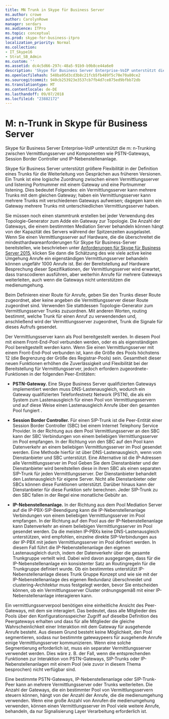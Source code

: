 ```yaml
---
title: MN Trunk in Skype für Business Server
ms.author: crowe
author: CarolynRowe
manager: serdars
ms.audience: ITPro
ms.topic: conceptual
ms.prod: skype-for-business-itpro
localization_priority: Normal
ms.collection:
- IT_Skype16
- Strat_SB_Admin
ms.custom: ''
ms.assetid: dc4c5d66-297c-48a5-91b9-b9b8ce44a6e0
description: 'Skype für Business Server Enterprise-VoIP unterstützt die m: n-Trunking zwischen Vermittlungsserver und Komponenten wie PSTN-Gateways, Session Border Controller und IP-Nebenstellenanlage.'
ms.openlocfilehash: 548ba95d3cd3b8c21fcb5fb489f5c70e70a80ce2
ms.sourcegitcommit: 940cb253923e3537cb7fb4d7ce875ed9bfbb72db
ms.translationtype: MT
ms.contentlocale: de-DE
ms.lasthandoff: 09/07/2018
ms.locfileid: "23882172"
---
```

# <a name="mn-trunk-in-skype-for-business-server"></a>M: n-Trunk in Skype für Business Server
 
Skype für Business Server Enterprise-VoIP unterstützt die m: n-Trunking zwischen Vermittlungsserver und Komponenten wie PSTN-Gateways, Session Border Controller und IP-Nebenstellenanlage.
  
Skype für Business Server unterstützt größere Flexibilität in der Definition eines Trunks für die Weiterleitung von Gesprächen aus früheren Versionen. Ein Trunk ist eine logische Zuordnung zwischen einem Vermittlungsserver und listening Portnummer mit einem Gateway und eine Portnummer listening. Dies bedeutet Folgendes: ein Vermittlungsserver kann mehrere Trunks mit dem gleichen Gateway; haben ein Vermittlungsserver kann mehrere Trunks mit verschiedenen Gateways aufweisen; dagegen kann ein Gateway mehrere Trunks mit unterschiedlichen Vermittlungsserver haben.
  
Sie müssen noch einen stammtrunk erstellen bei jeder Verwendung des Topologie-Generator zum Adde ein Gateway zur Topologie. Die Anzahl der Gateways, die einem bestimmten Mediation Server behandeln können hängt von der Kapazität des Servers während der Spitzenzeiten ausgelastet. Wenn Sie einen Vermittlungsserver auf Hardware, die die überschreitet die mindesthardwareanforderungen für Skype für Business-Server bereitstellen, wie beschrieben unter [Anforderungen für Skype für Business Server 2015](../../plan-your-deployment/requirements-for-your-environment/server-requirements.md), klicken Sie dann die Schätzung des wie viele active keine Umgehung Anrufe ein eigenständigen Vermittlungsserver behandeln können ungefähr 1000 Anrufe ist. Bei der Bereitstellung auf Hardware Besprechung dieser Spezifikationen, der Vermittlungsserver wird erwartet, dass transcodieren ausführen, aber weiterhin Anrufe für mehrere Gateways weiterleiten, auch wenn die Gateways nicht unterstützen die medienumgehung.
  
Beim Definieren einer Route für Anrufe, geben Sie den Trunks dieser Route zugeordnet, aber keine angeben die Vermittlungsserver dieser Route zugeordnet sind. Verwenden Sie stattdessen Topologie-Generator zum Vermittlungsserver Trunks zuzuordnen. Mit anderen Worten, routing bestimmt, welche Trunk für einen Anruf zu verwendenden und, anschließend wird der Vermittlungsserver zugeordnet, Trunk die Signale für dieses Aufrufs gesendet.
  
Der Vermittlungsserver kann als Pool bereitgestellt werden. In diesem Pool mit einem Front-End-Pool verbunden werden, oder es als eigenständigen Pool bereitgestellt werden kann. Wenn Sie einen Vermittlungsserver mit einem Front-End-Pool verbunden ist, kann die Größe des Pools höchstens 12 (die Begrenzung der Größe des Registrar-Pools) sein. Gesamtheit dieser neuen Funktionen erhöhen die Zuverlässigkeit und Flexibilität bei der Bereitstellung für Vermittlungsserver, jedoch erfordern zugeordnete-Funktionen in der folgenden Peer-Entitäten:
  
- **PSTN-Gateway.** Eine Skype Business Server qualifizierten Gateways implementiert werden muss DNS-Lastenausgleich, wodurch ein Gateway qualifizierten Telefonfestnetz Network (PSTN), die als ein System zum Lastenausgleich für einen Pool von Vermittlungsservern und auf diese Weise einen Lastenausgleich Anrufe über den gesamten Pool fungiert .
    
- **Session Border Controller.** Für einen SIP-Trunk ist die Peer-Entität einer Session Border Controller (SBC) bei einem Internet Telephony Service Provider. In der Richtung aus dem Pool Vermittlungsserver an den SBC kann der SBC Verbindungen von einem beliebigen Vermittlungsserver im Pool empfangen. In der Richtung von den SBC auf den Pool kann Datenverkehr an einem beliebigen Vermittlungsserver im Pool gesendet werden. Eine Methode hierfür ist über DNS-Lastenausgleich, wenn vom Dienstanbieter und SBC unterstützt. Eine Alternative ist die IP-Adressen alle Vermittlungsserver im Pool Geben Sie dem Dienstanbieter und der Dienstanbieter wird bereitstellen diese in ihren SBC als einen separaten SIP-Trunk für jeden Vermittlungsserver. Der Dienstanbieter behandelt den Lastenausgleich für eigene Server. Nicht alle Dienstanbieter oder SBCs können diese Funktionen unterstützt. Darüber hinaus kann der Dienstanbieter für diese Funktion sehr berechnen. Jeder SIP-Trunk zu den SBC fallen in der Regel eine monatliche Gebühr an.
    
- **IP-Nebenstellenanlage.** In der Richtung aus dem Pool Mediation Server auf die IP-PBX-SIP-Beendigung kann die IP-Nebenstellenanlage Verbindungen von einem beliebigen Vermittlungsserver im Pool empfangen. In der Richtung auf den Pool aus der IP-Nebenstellenanlage kann Datenverkehr an einem beliebigen Vermittlungsserver im Pool gesendet werden. Da die meisten IP-PBXs keine DNS-Lastenausgleich unterstützen, wird empfohlen, einzelne direkte SIP-Verbindungen aus der IP-PBX mit jedem Vermittlungsserver im Pool definiert werden. In diesem Fall führt die IP-Nebenstellenanlage den eigenen Lastenausgleich durch, indem der Datenverkehr über die gesamte Trunkgruppe verteilt wird. Dabei wird davon ausgegangen, dass für die IP-Nebenstellenanlage ein konsistenter Satz an Routingregeln für die Trunkgruppe definiert wurde. Ob ein bestimmtes unterstützt IP-Nebenstellenanlage dieses Trunk Gruppe Konzept und wie sie mit der IP-Nebenstellenanlage des eigenen Redundanz überschneidet und clustering-Architektur muss festgelegt werden, bevor Sie entscheiden können, ob ein Vermittlungsserver Cluster ordnungsgemäß mit einer IP-Nebenstellenanlage interagieren kann.
    
Ein vermittlungsserverpool benötigen eine einheitliche Ansicht des Peer-Gateways, mit dem sie interagiert. Das bedeutet, dass alle Mitglieder des Pools über den Konfigurationsspeicher Zugriff auf dieselbe Definition des Peergateways erhalten und dass für alle Mitglieder die gleiche Wahrscheinlichkeit einer Interaktion mit dem Gateway für ausgehende Anrufe besteht. Aus diesem Grund besteht keine Möglichkeit, den Pool segmentieren, sodass nur bestimmte gatewaypeers für ausgehende Anrufe einige Vermittlungsserver kommunizieren. Wenn eine solche Segmentierung erforderlich ist, muss ein separater Vermittlungsserver verwendet werden. Dies wäre z. B. der Fall, wenn die entsprechenden Funktionen zur Interaktion von PSTN-Gateways, SIP-Trunks oder IP-Nebenstellenanlagen mit einem Pool (wie zuvor in diesem Thema besprochen) nicht verfügbar sind.
  
Eine bestimmte PSTN-Gateways, IP-Nebenstellenanlage oder SIP-Trunk-Peer kann an mehrere Vermittlungsserver oder Trunks weiterleiten. Die Anzahl der Gateways, die ein bestimmter Pool von Vermittlungsservern steuern können, hängt von der Anzahl der Anrufe, die die medienumgehung verwenden. Wenn eine große Anzahl von Anrufen die medienumgehung verwenden, können einen Vermittlungsserver im Pool viele weitere Anrufe, behandeln, da nur Signalisierung Layer Verarbeitung erforderlich ist. 
  

